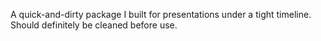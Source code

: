 A quick-and-dirty package I built for presentations under a tight timeline.
Should definitely be cleaned before use.

